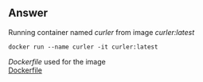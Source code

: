 ## Answer

Running container named *curler* from image *curler:latest*

`docker run --name curler -it curler:latest`  

*Dockerfile* used for the image  
[Dockerfile](dockerfile)
